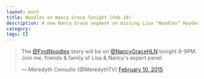 ```yaml
---
layout: post
title: Noodles on Nancy Grace Tonight (Feb 10)
description: A new Nancy Grace segment on missing Lisa "Noodles" Hayden
category: 
tags: []
---
```



<blockquote class="twitter-tweet" lang="en"><p>The <a href="https://twitter.com/FindNoodles">@FindNoodles</a> story will be on <a href="https://twitter.com/NancyGraceHLN">@NancyGraceHLN</a> tonight 8-9PM. Join me, friends &amp; family of Lisa &amp; Nancy&#39;s expert panel.</p>&mdash; Meredyth Censullo (@MeredythTV) <a href="https://twitter.com/MeredythTV/status/565270026870358016">February 10, 2015</a></blockquote>
<script async src="//platform.twitter.com/widgets.js" charset="utf-8"></script>

